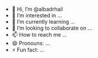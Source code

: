 - 👋 Hi, I’m @albadrhail
- 👀 I’m interested in ...
- 🌱 I’m currently learning ...
- 💞️ I’m looking to collaborate on ...
- 📫 How to reach me ...
- 😄 Pronouns: ...
- ⚡ Fun fact: ...

<!---
albadrhail/albadrhail is a ✨ special ✨ repository because its `README.md` (this file) appears on your GitHub profile.
You can click the Preview link to take a look at your changes.
--->
